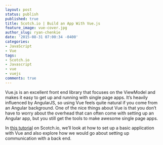```yaml
---
layout: post
status: publish
published: true
title: Scotch.io | Build an App With Vue.js
feature_image: vue-cover.jpg
author_slug: ryan-chenkie
date: '2015-08-31 07:00:34 -0400'
categories:
- JavaScript
- Vue
tags:
- Scotch.io
- Javascript
- vue
- vuejs
comments: true
---
```


Vue.js is an excellent front end library that focuses on the ViewModel and makes it easy to get up and running with single page apps. It’s heavily influenced by AngularJS, so using Vue feels quite natural if you come from an Angular background. One of the nice things about Vue is that you don’t have to worry about the overhead that can often come with setting up an Angular app, but you still get the tools to make awesome single page apps.

In [this tutorial](https://scotch.io/tutorials/build-an-app-with-vue-js-a-lightweight-alternative-to-angularjs) on Scotch.io, we’ll look at how to set up a basic application with Vue and also explore how we would go about setting up communication with a back end.
